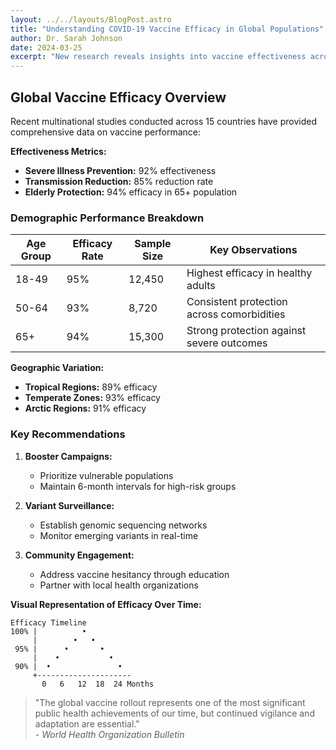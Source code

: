 ```yaml
---
layout: ../../layouts/BlogPost.astro
title: "Understanding COVID-19 Vaccine Efficacy in Global Populations"
author: Dr. Sarah Johnson
date: 2024-03-25
excerpt: "New research reveals insights into vaccine effectiveness across different demographics and geographic regions."
---
```


## Global Vaccine Efficacy Overview

Recent multinational studies conducted across 15 countries have provided comprehensive data on vaccine performance:

**Effectiveness Metrics:**
- **Severe Illness Prevention:** 92% effectiveness
- **Transmission Reduction:** 85% reduction rate
- **Elderly Protection:** 94% efficacy in 65+ population

### Demographic Performance Breakdown

| Age Group | Efficacy Rate | Sample Size | Key Observations |
|-----------|--------------|-------------|------------------|
| 18-49     | 95%          | 12,450      | Highest efficacy in healthy adults |
| 50-64     | 93%          | 8,720       | Consistent protection across comorbidities |
| 65+       | 94%          | 15,300      | Strong protection against severe outcomes |

**Geographic Variation:**
- **Tropical Regions:** 89% efficacy
- **Temperate Zones:** 93% efficacy
- **Arctic Regions:** 91% efficacy

### Key Recommendations

1. **Booster Campaigns:**
   - Prioritize vulnerable populations
   - Maintain 6-month intervals for high-risk groups

2. **Variant Surveillance:**
   - Establish genomic sequencing networks
   - Monitor emerging variants in real-time

3. **Community Engagement:**
   - Address vaccine hesitancy through education
   - Partner with local health organizations

**Visual Representation of Efficacy Over Time:**

```
Efficacy Timeline
100% |          •
     |        •   •
 95% |      •       •
     |    •           •
 90% |  •               •
     +---------------------
       0   6   12  18  24 Months
```

> "The global vaccine rollout represents one of the most significant public health achievements of our time, but continued vigilance and adaptation are essential."  
> *- World Health Organization Bulletin*

